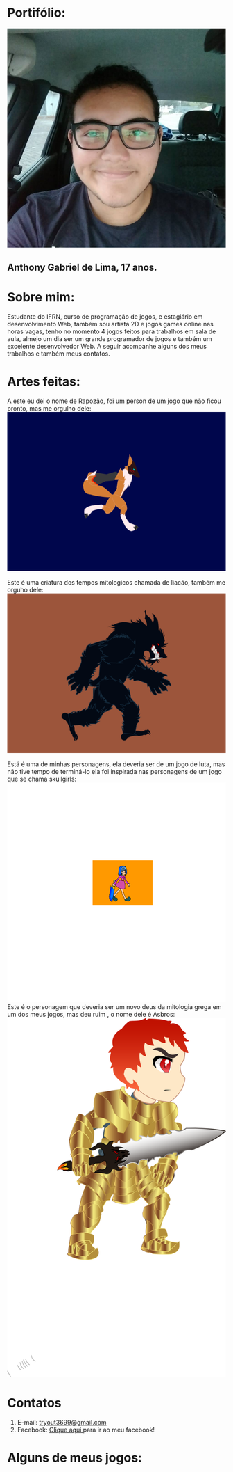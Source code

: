 # Portifólio:
 ![Imagem](minhafoto.jpg)
## Anthony Gabriel de Lima, 17 anos.

# Sobre mim:
 Estudante do IFRN, curso de programação de jogos, e estagiário em desenvolvimento Web, também sou artista 2D
 e jogos games online nas horas vagas, tenho no momento 4 jogos feitos para trabalhos em sala de aula, almejo
 um dia ser um grande programador de jogos e também um excelente desenvolvedor Web. A seguir acompanhe alguns dos
 meus trabalhos e também meus contatos.

# Artes feitas:
A este eu dei o nome de Rapozão, foi um person de um jogo que não ficou pronto, mas me orgulho dele:
![Imagem](Correndo-save-1.gif)

Este é uma criatura dos tempos mitologicos chamada de liacão, também me orguho dele:
![Imagem](Liacaoo-andando.gif)

Está é uma de minhas personagens, ela deveria ser de um jogo de luta, mas não tive tempo de terminá-lo
ela foi inspirada nas personagens de um jogo que se chama skullgirls:
![Imagem](MUITOCERTP.gif)
Este é o personagem que deveria ser um novo deus da mitologia grega em um dos meus jogos, mas deu ruim , o nome dele é Asbros:
![Imagem](Asbros.png)



# Contatos

1. E-mail: tryout3699@gmail.com
2. Facebook:
<a href = "https://www.facebook.com/anthony.gabriel.1272" target = "_blank">  Clique aqui  </a> para ir ao meu facebook!


# Alguns de meus jogos: 
 <!-- 1. Adicionar um Link (url):
  [Clique aqui](https://pbs.twimg.com/profile_images/505770595422699521/n8bFETLR.jpeg)-->
  
 <!-- 2.Adicionar uma imagem da internet:
  ![Clique aqui](https://http2.mlstatic.com/caneca-porcelana-geek-simpsons-hommer-D_NQ_NP_646731-MLB26105730119_102017-F.jpg)-->
  
  <!--3. Adicionar uma imagem do computador (arquivo):
  ![Imagem](soul-eater-1.jpg)-->
 
  <!--4.Adicionar um link que seja a imagem:
  [![Imagem1](813479_1.jpg)](http://Twitter.com)-->
  
  <!--5.Adicionar um link que seja a imagem e que abra em uma nova guia:
  <a href = "http://google.com" target  = "_blank" > ![Imagem](soul-eater-1.jpg) </a> -->
  
  


